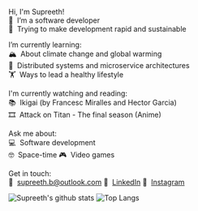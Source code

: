Hi, I'm Supreeth!  
🔭&nbsp; I’m a software developer  
🌈&nbsp;  Trying to make development rapid and sustainable  
  
I’m currently learning:  
🏔️&nbsp;  About climate change and global warming  
🚀&nbsp;  Distributed systems and microservice architectures  
🏋️&nbsp;  Ways to lead a healthy lifestyle  

I'm currently watching and reading:  
📚&nbsp;  Ikigai (by Francesc Miralles and Hector Garcia)  
🎞️&nbsp;  Attack on Titan - The final season (Anime)  

Ask me about:  
💻&nbsp;  Software development  
🤓&nbsp;  Space-time
🎮&nbsp;  Video games  
  
Get in touch:  
💌&nbsp;  supreeth.b@outlook.com
💼&nbsp;  [LinkedIn](https://www.linkedin.com/in/supreeth-b/)
📸&nbsp;  [Instagram](https://www.instagram.com/iam.supreeth/)

![Supreeth's github stats](https://github-readme-stats.vercel.app/api?username=supreeth7&show_icons=true&count_private=true&hide=stars&include_all_commits=true&theme=buefy)
![Top Langs](https://github-readme-stats.vercel.app/api/top-langs?username=supreeth7&show_icons=true&layout=compact)
